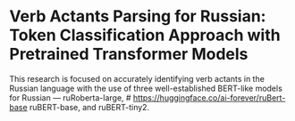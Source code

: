 # Verb Actants Parsing for Russian: Token Classification Approach with Pretrained Transformer Models

 
This research is focused on accurately identifying verb actants in the Russian language with the use of three well-established BERT-like models for Russian — ruRoberta-large, # https://huggingface.co/ai-forever/ruBert-base ruBERT-base, and ruBERT-tiny2. 
